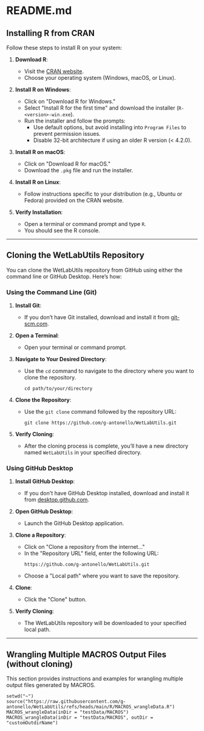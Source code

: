 # README.md

## Installing R from CRAN

Follow these steps to install R on your system:

1. **Download R**:
   - Visit the [CRAN website](https://cran.r-project.org).
   - Choose your operating system (Windows, macOS, or Linux).

2. **Install R on Windows**:
   - Click on "Download R for Windows."
   - Select "Install R for the first time" and download the installer 
   (`R-<version>-win.exe`).
   - Run the installer and follow the prompts:
     - Use default options, but avoid installing into `Program Files` to prevent
     permission issues.
     - Disable 32-bit architecture if using an older R version (< 4.2.0).

3. **Install R on macOS**:
   - Click on "Download R for macOS."
   - Download the `.pkg` file and run the installer.

4. **Install R on Linux**:
   - Follow instructions specific to your distribution (e.g., Ubuntu or Fedora) 
   provided on the CRAN website.

5. **Verify Installation**:
   - Open a terminal or command prompt and type `R`.
   - You should see the R console.

---

## Cloning the WetLabUtils Repository

You can clone the WetLabUtils repository from GitHub using either the command 
line or GitHub Desktop. Here’s how:

### Using the Command Line (Git)

1. **Install Git**:
   - If you don’t have Git installed, download and install it from 
   [git-scm.com](https://git-scm.com/downloads).

2. **Open a Terminal**:
   - Open your terminal or command prompt.

3. **Navigate to Your Desired Directory**:
   - Use the `cd` command to navigate to the directory where you want to clone 
   the repository.
     ```
     cd path/to/your/directory
     ```

4. **Clone the Repository**:
   - Use the `git clone` command followed by the repository URL:
     ```
     git clone https://github.com/g-antonello/WetLabUtils.git
     ```

5. **Verify Cloning**:
   - After the cloning process is complete, you’ll have a new directory named 
   `WetLabUtils` in your specified directory.

### Using GitHub Desktop

1. **Install GitHub Desktop**:
   - If you don't have GitHub Desktop installed, download and install it from 
   [desktop.github.com](https://desktop.github.com/).

2. **Open GitHub Desktop**:
   - Launch the GitHub Desktop application.

3. **Clone a Repository**:
   - Click on "Clone a repository from the internet..."
   - In the "Repository URL" field, enter the following URL:
     ```
     https://github.com/g-antonello/WetLabUtils.git
     ```
   - Choose a "Local path" where you want to save the repository.

4. **Clone**:
   - Click the "Clone" button.

5. **Verify Cloning**:
   - The WetLabUtils repository will be downloaded to your specified local path.

---

## Wrangling Multiple MACROS Output Files (without cloning)

This section provides instructions and examples for wrangling multiple output 
files generated by MACROS.

```{r}
setwd("~")
source("https://raw.githubusercontent.com/g-antonello/WetLabUtils/refs/heads/main/R/MACROS_wrangleData.R")
MACROS_wrangleData(inDir = "testData/MACROS")
MACROS_wrangleData(inDir = "testData/MACROS", outDir = "customOutdirName")
```

